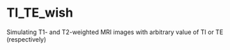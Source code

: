 # TI_TE_wish
Simulating T1- and T2-weighted MRI images with arbitrary value of TI or TE (respectively)
